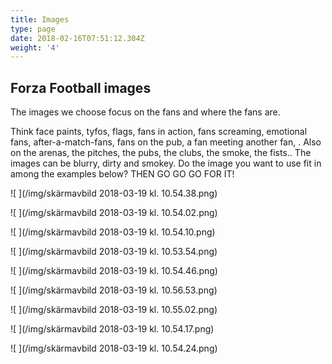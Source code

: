 ```yaml
---
title: Images
type: page
date: 2018-02-16T07:51:12.304Z
weight: '4'
---
```

## Forza Football images

The images we choose focus on the fans and where the fans are. 

Think face paints, tyfos, flags, fans in action, fans screaming, emotional fans, after-a-match-fans, fans on the pub, a fan meeting another fan, . Also on the arenas, the pitches, the pubs, the clubs, the smoke, the fists.. The images can be blurry, dirty and smokey. Do the image you want to use fit in among the examples below? THEN GO GO GO FOR IT! 

![ ](/img/skärmavbild 2018-03-19 kl. 10.54.38.png)

!\[ ](/img/skärmavbild 2018-03-19 kl. 10.54.02.png)

!\[ ](/img/skärmavbild 2018-03-19 kl. 10.54.10.png)

!\[ ](/img/skärmavbild 2018-03-19 kl. 10.53.54.png)

!\[ ](/img/skärmavbild 2018-03-19 kl. 10.54.46.png)

!\[ ](/img/skärmavbild 2018-03-19 kl. 10.56.53.png)

!\[ ](/img/skärmavbild 2018-03-19 kl. 10.55.02.png)

!\[ ](/img/skärmavbild 2018-03-19 kl. 10.54.17.png)

!\[ ](/img/skärmavbild 2018-03-19 kl. 10.54.24.png)
